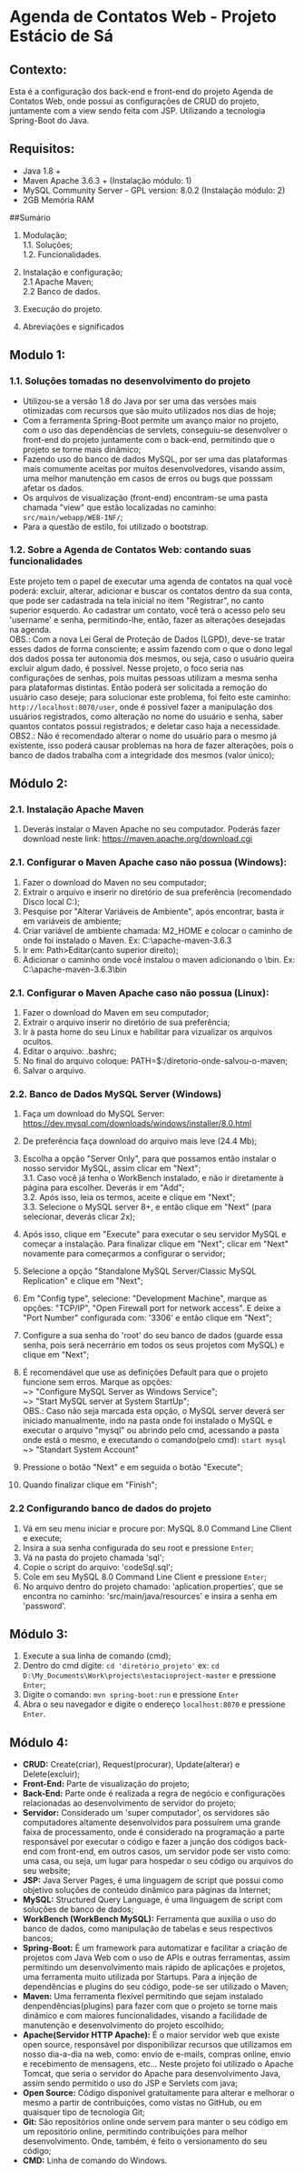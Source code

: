 # Agenda de Contatos Web - Projeto Estácio de Sá

## Contexto:
Esta é a configuração dos back-end e front-end do projeto Agenda de Contatos Web, onde possui as configurações de CRUD do projeto, juntamente com a view sendo feita com JSP. Utilizando a tecnologia Spring-Boot do Java.

## Requisitos:

* Java 1.8 +
* Maven Apache 3.6.3 + (Instalação módulo: 1)
* MySQL Community Server - GPL version: 8.0.2 (Instalação módulo: 2)
* 2GB Memória RAM  

##Sumário

1. Modulação;
<br>1.1. Soluções;
<br>1.2. Funcionalidades.

2. Instalação e configuração;
<br>2.1 Apache Maven;
<br>2.2 Banco de dados.

3. Execução do projeto.

4. Abreviações e significados



## Modulo 1:

### 1.1. Soluções tomadas no desenvolvimento do projeto
* Utilizou-se a versão 1.8 do Java por ser uma das versões mais otimizadas com recursos que são muito utilizados nos dias de hoje;
* Com a ferramenta Spring-Boot permite um avanço maior no projeto, com o uso das dependências de servlets, conseguiu-se desenvolver o front-end do projeto juntamente com o back-end, permitindo que o projeto se torne mais dinâmico;
* Fazendo uso do banco de dados MySQL, por ser uma das plataformas mais comumente aceitas por muitos desenvolvedores, visando assim, uma melhor manutenção em casos de erros ou bugs que posssam afetar os dados.
* Os arquivos de visualização (front-end) encontram-se uma pasta chamada "view" que estão localizadas no caminho: ```src/main/webapp/WEB-INF/```;
* Para a questão de estilo, foi utilizado o bootstrap. 

### 1.2. Sobre a Agenda de Contatos Web: contando suas funcionalidades  
Este projeto tem o papel de executar uma agenda de contatos na qual você poderá: excluir, alterar, adicionar e buscar os contatos dentro da sua conta, que pode ser cadastrada na tela inicial no item "Registrar", no canto superior esquerdo. Ao cadastrar um contato, você terá o acesso pelo seu 'username' e senha, permitindo-lhe, então, fazer as alterações desejadas na agenda.
<br>OBS.: Com a nova Lei Geral de Proteção de Dados (LGPD), deve-se tratar esses dados de forma consciente; e assim fazendo com o que o dono legal dos dados possa ter autonomia dos mesmos, ou seja, caso o usuário queira excluir algum dado, é possível. Nesse projeto, o foco seria nas configurações de senhas, pois muitas pessoas utilizam a mesma senha para plataformas distintas. Então poderá ser solicitada a remoção do usuário caso deseje; para solucionar este problema, foi feito este caminho: ```http://localhost:8070/user```, onde é possível fazer a manipulação dos usuários registrados, como alteração no nome do usuário e senha, saber quantos contatos possui registrados; e deletar caso haja a necessidade.
<br>OBS2.: Não é recomendado alterar o nome do usuário para o mesmo já existente, isso poderá causar problemas na hora de fazer alterações, pois o banco de dados trabalha com a integridade dos mesmos (valor único);

## Módulo 2: 

### 2.1. Instalação Apache Maven
1. Deverás instalar o Maven Apache no seu computador. Poderás fazer download neste link: https://maven.apache.org/download.cgi

### 2.1. Configurar o Maven Apache caso não possua (Windows): 

1. Fazer o download do Maven no seu computador;
2. Extrair o arquivo e inserir no diretório de sua preferência (recomendado Disco local C:);
3. Pesquise por "Alterar Variáveis de Ambiente", após encontrar, basta ir em variáveis de ambiente;
4. Criar variável de ambiente chamada: M2_HOME e colocar o caminho de onde foi instalado o Maven. Ex: C:\apache-maven-3.6.3
5. Ir em: Path>Editar(canto superior direito);
6. Adicionar o caminho onde você instalou o maven adicionando o \bin. Ex: C:\apache-maven-3.6.3\bin

### 2.1. Configurar o Maven Apache caso não possua (Linux): 

1. Fazer o download do Maven em seu computador;
2. Extrair o arquivo inserir no diretório de sua preferência;
3. Ir à pasta home do seu Linux e habilitar para vizualizar os arquivos ocultos.
4. Editar o arquivo: .bashrc;
5. No final do arquivo coloque: PATH=$:/diretorio-onde-salvou-o-maven;
6. Salvar o arquivo.

### 2.2. Banco de Dados MySQL Server (Windows)

1. Faça um download do MySQL Server: https://dev.mysql.com/downloads/windows/installer/8.0.html

2. De preferência faça download do arquivo mais leve (24.4 Mb);

3. Escolha a opção "Server Only", para que possamos então instalar o nosso servidor MySQL, assim clicar em "Next";
<br/>3.1. Caso você já tenha o WorkBench instalado, e não ir diretamente à página para escolher. Deverás ir em "Add";
<br/>3.2. Após isso, leia os termos, aceite e clique em "Next";
<br/>3.3. Selecione o MySQL server 8+, e então clique em "Next" (para selecionar, deverás clicar 2x);

4. Após isso, clique em "Execute" para executar o seu servidor MySQL e começar a instalação. Para finalizar clique em "Next"; clicar em "Next" novamente para começarmos a configurar o servidor;

5. Selecione a opção "Standalone MySQL Server/Classic MySQL Replication" e clique em "Next";

6. Em "Config type", selecione: "Development Machine", marque as opções: "TCP/IP", "Open Firewall port for network access". E deixe a "Port Number" configurada com: '3306' e então clique em "Next";

7. Configure a sua senha do 'root' do seu banco de dados (guarde essa senha, pois será necerrário em todos os seus projetos com MySQL) e clique em "Next";

8. É recomendável que use as definições Default para que o projeto funcione sem erros. Marque as opções: 
 <br> ~> "Configure MySQL Server as Windows Service";
 <br> ~> "Start MySQL server at System StartUp"; 
<br>OBS.: Caso não seja marcada esta opção, o MySQL server deverá ser iniciado manualmente, indo na pasta onde foi instalado o MySQL e executar o arquivo "mysql" ou abrindo pelo cmd, acessando a pasta onde está o mesmo, e executando o comando(pelo cmd): ```start mysql```
<br> ~> "Standart System Account"

9. Pressione o botão "Next" e em seguida o botão "Execute";

10. Quando finalizar clique em "Finish";

### 2.2 Configurando banco de dados do projeto
1. Vá em seu menu iniciar e procure por: MySQL 8.0 Command Line Client e execute;
2. Insira a sua senha configurada do seu root e pressione ``Enter``;
3. Vá na pasta do projeto chamada 'sql';
4. Copie o script do arquivo: 'codeSql.sql';
5. Cole em seu MySQL 8.0 Command Line Client e pressione ``Enter``;
6. No arquivo dentro do projeto chamado: 'aplication.properties', que se encontra no caminho: 'src/main/java/resources' e insira a senha em 'password'.


## Módulo 3: 
1. Execute a sua linha de comando (cmd);
2. Dentro do cmd digite: ```cd 'diretório_projeto'``` ex: ```cd D:\My_Documents\Work\projects\estacioproject-master``` e pressione ``Enter``;
3. Digite o comando: ```mvn spring-boot:run``` e pressione ``Enter``
4. Abra o seu navegador e digite o endereço ``localhost:8070`` e pressione ``Enter``.

## Módulo 4:
* <b>CRUD:</b> Create(criar), Request(procurar), Update(alterar) e Delete(excluir);
* <b>Front-End:</b> Parte de visualização do projeto;
* <b>Back-End:</b> Parte onde é realizada a regra de negócio e configurações relacionadas ao desenvolvimento de servidor do projeto;
* <b>Servidor:</b> Considerado um 'super computador', os servidores são computadores altamente desenvolvidos para possuírem uma grande faixa de processamento, onde é considerado na programação a parte responsável por executar o código e fazer a junção dos códigos back-end com front-end, em outros casos, um servidor pode ser visto como: uma casa, ou seja, um lugar para hospedar o seu código ou arquivos do seu website;
* <b>JSP:</b> Java Server Pages, é uma linguagem de script que possui como objetivo soluções de conteúdo dinâmico para páginas da Internet;
* <b>MySQL:</b> Structured Query Language, é uma linguagem de script com soluções de banco de dados;
* <b>WorkBench (WorkBench MySQL):</b> Ferramenta que auxilia o uso do banco de dados, como manipulação de tabelas e seus respectivos bancos;
* <b>Spring-Boot:</b> É um framework para automatizar e facilitar a criação de projetos com Java Web com o uso de APIs e outras ferramentas, assim permitindo um desenvolvimento mais rápido de aplicações e projetos, uma ferramenta muito utilizada por Startups. Para a injeção de dependências e plugins do seu código, pode-se ser utilizado o Maven; 
* <b>Maven:</b> Uma ferramenta flexível permitindo que sejam instalado denpendências(plugins) para fazer com que o projeto se torne mais dinãmico e com maiores funcionalidades, visando a facilidade de manutenção e desenvolvimento do projeto escolhido;
* <b>Apache(Servidor HTTP Apache):</b> É o maior servidor web que existe open source, responsável por disponibilizar recursos que utilizamos em nosso dia-a-dia na web, como: envio de e-mails, compras online, envio e recebimento de mensagens, etc... Neste projeto foi utilizado o Apache Tomcat, que seria o servidor do Apache para desenvolvimento Java, assim sendo permitido o uso do JSP e Servlets com java;
* <b>Open Source:</b> Código disponível gratuitamente para alterar e melhorar o mesmo a partir de contribuições, como vistas no GitHub, ou em quaisquer tipo de tecnologia Git;
* <b>Git: </b> São repositórios online onde servem para manter o seu código em um repositório online, permitindo contribuições para melhor desenvolvimento. Onde, também, é feito o versionamento do seu código;
* <b>CMD:</b> Linha de comando do Windows.